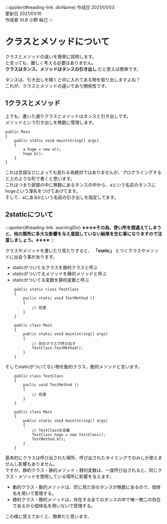 <link rel="stylesheet" href="https://cdnjs.cloudflare.com/ajax/libs/highlight.js/9.15.10/styles/vs2015.min.css">
<link href="https://sgwp.xyz/Content/github.css" rel="stylesheet">
<link href="https://sgwp.xyz/Content/md2.css" rel="stylesheet"></link>
<script src="https://cdnjs.cloudflare.com/ajax/libs/highlight.js/9.15.10/highlight.min.js"></script>
<script src="https://cdn.jsdelivr.net/npm/highlightjs-line-numbers.js@2.8.0/dist/highlightjs-line-numbers.min.js"></script>
<script>hljs.initHighlightingOnLoad();</script>
<script>hljs.initLineNumbersOnLoad();</script>


:::spoiler{#heading-link .divName}
作成日 2021/01/03    
更新日 2021/01/10  
作成者 VLB 小野 裕己 
:::

# クラスとメソッドについて

クラスとメソッドの違いを簡単に説明します。  
と言っても、難しく考える必要はありません。  
**クラスはタンス、メソッドはタンスの引き出し** だと思えば簡単です。

タンスは、引き出しを開くと中に入れてある物を取り出しますよね？  
これが、クラスとメソッドの違いであり関係性です。

##  <span>1</span>クラスとメソッド

上でも、書いた通りクラスとメソッドはタンスと引き出しです。  
メソッドという引き出しを無数に管理します。

```c#:C#コード
public Main
{
    public static void main(string[] args)
    {
        a hoge = new a();
        hoge.b();
    }
}
```

これは言語などによっても変わる為絶対ではありませんが、プログラミングすると上のような形で書くと思います。  
これはつまり部屋の中に無数にあるタンスの中から、aという名前のタンスにhogeという渾名をつけてあげてます。  
そして、aにあるbという名前の引き出しを指定してます。

## <span>2</span>staticについて

:::spoiler{#heading-link .warningDiv}
**※※※※その為、使い所を間違えてしまうと、他の箇所に多大な影響を与え意図していない結果を生む事になりますので注意しましょう。※※※※**
:::


クラスやメソッドを書いたり見たりすると、 **「static」** とつくクラスやメソッドに出会う事があります。
  
- staticがついてるクラスを静的クラスと呼ぶ
- staticがついてるメソッドを静的メソッドと呼ぶ
- staticがついてる変数を静的変数と呼ぶ

```c#:C#コード
    public static class TestClass
    {
        puclic static void TestMethod ()
        {
            // 処理
        }
    }

    public class Main
    {
        public static void main(string[] args)
        {
            // 別のクラスで呼び出す
            TestClass.TestMethod();
        }
    }
```

そしてstaticがついてない物を動的クラス、動的メソッドと言います。
```c#:C#コード
    public class TestClass
    {
        puclic void TestMethod ()
        {
            // 処理
        }
    }

    public class Main
    {
        public static void main(string[] args)
        {
            // TestClassを定義
            TestClass hoge = new TestClass();
            TestMethod.b();
        }
    }
```

基本的にクラスは呼び出された場所、呼び出されたタイミングでのみしか使えませんし影響もありません。  
ですが、静的クラス・静的メソッド・静的変数は、一度呼び出されると、同じクラス・メソッドを使用している場所に影響を与えます。


- 動的クラス・動的メソッドは、同じ見た目のタンスが無数にあるので、個体名を用いて管理する。
- 静的クラス・静的メソッドは、存在する全てのタンスの中で唯一無二の存在であるから個体名を用いないで管理する。

この様に覚えておくと、簡単だと思います。 

